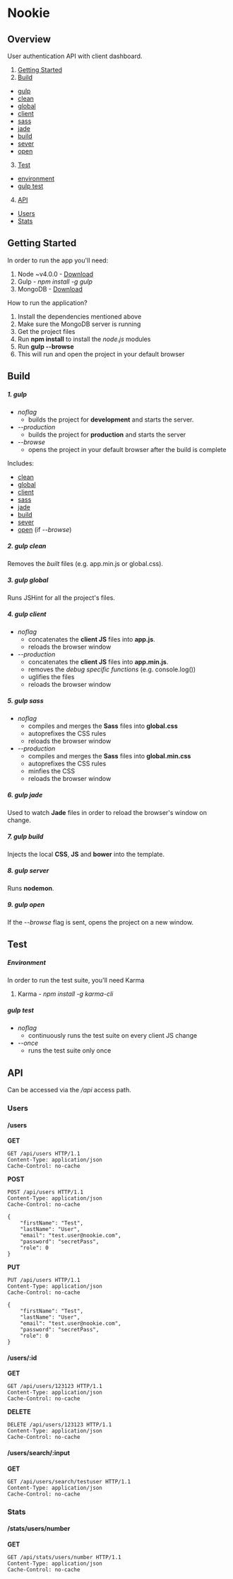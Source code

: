 # Nookie

## Overview
User authentication API with client dashboard.

1. [Getting Started](#getting-started)
2. [Build](#build)
  * [gulp](#1-gulp)
  * [clean](#2-gulp-clean)
  * [global](#3-gulp-global)
  * [client](#4-gulp-client)
  * [sass](#5-gulp-sass)
  * [jade](#6-gulp-jade)
  * [build](#7-gulp-build)
  * [sever](#8-gulp-server)
  * [open](#9-gulp-open)
3. [Test](#test)
  * [environment](#environment)
  * [gulp test](#gulp-test)
4. [API](#api)
  * [Users](#users)
  * [Stats](#stats)

## Getting Started

In order to run the app you'll need:

 1. Node ~v4.0.0 - [Download](https://nodejs.org)
 2. Gulp - *npm install -g gulp*
 3. MongoDB - [Download](https://mongodb.org)

How to run the application?

 1. Install the dependencies mentioned above
 2. Make sure the MongoDB server is running
 3. Get the project files
 4. Run **npm install** to install the *node.js* modules
 5. Run **gulp --browse**
 6. This will run and open the project in your default browser

## Build

##### 1. gulp
* *noflag*
  * builds the project for **development** and starts the server.
* *--production*
  * builds the project for **production** and starts the server
* *--browse*
  * opens the project in your default browser after the build is complete

Includes:
* [clean](#2-gulp-clean)
* [global](#3-gulp-global)
* [client](#4-gulp-client)
* [sass](#5-gulp-sass)
* [jade](#6-gulp-jade)
* [build](#7-gulp-build)
* [sever](#8-gulp-server)
* [open](#9-gulp-open) (if *--browse*)

##### 2. gulp clean

Removes the *built* files (e.g. app.min.js or global.css).


##### 3. gulp global

Runs JSHint for all the project's files.


##### 4. gulp client

* *noflag*
  * concatenates the **client JS** files into **app.js**.
  * reloads the browser window
* *--production*
  * concatenates the **client JS** files into **app.min.js**.
  * removes the *debug specific functions* (e.g. console.log())
  * uglifies the files
  * reloads the browser window


##### 5. gulp sass

* *noflag*
  * compiles and merges the **Sass** files into **global.css**
  * autoprefixes the CSS rules
  * reloads the browser window
* *--production*
  * compiles and merges the **Sass** files into **global.min.css**
  * autoprefixes the CSS rules
  * minfies the CSS
  * reloads the browser window


##### 6. gulp jade

Used to watch **Jade** files in order to reload the browser's window on change.


##### 7. gulp build

Injects the local **CSS**, **JS** and **bower** into the template.


##### 8. gulp server

Runs **nodemon**.


##### 9. gulp open

If the *--browse* flag is sent, opens the project on a new window.


## Test

##### Environment
In order to run the test suite, you'll need Karma

1. Karma - *npm install -g karma-cli*

##### gulp test
* *noflag*
  * continuously runs the test suite on every client JS change
* *--once*
  * runs the test suite only once

## API
Can be accessed via the */api* access path.

### Users

#### /users

**GET**
```
GET /api/users HTTP/1.1
Content-Type: application/json
Cache-Control: no-cache
```

**POST**
```
POST /api/users HTTP/1.1
Content-Type: application/json
Cache-Control: no-cache

{
    "firstName": "Test",
    "lastName": "User",
    "email": "test.user@nookie.com",
    "password": "secretPass",
    "role": 0
}
```

**PUT**
```
PUT /api/users HTTP/1.1
Content-Type: application/json
Cache-Control: no-cache

{
    "firstName": "Test",
    "lastName": "User",
    "email": "test.user@nookie.com",
    "password": "secretPass",
    "role": 0
}
```


#### /users/:id

**GET**
```
GET /api/users/123123 HTTP/1.1
Content-Type: application/json
Cache-Control: no-cache
```

**DELETE**
```
DELETE /api/users/123123 HTTP/1.1
Content-Type: application/json
Cache-Control: no-cache
```


#### /users/search/:input

**GET**
```
GET /api/users/search/testuser HTTP/1.1
Content-Type: application/json
Cache-Control: no-cache
```


### Stats

#### /stats/users/number

**GET**
```
GET /api/stats/users/number HTTP/1.1
Content-Type: application/json
Cache-Control: no-cache
```
